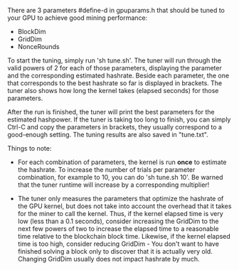 There are 3 parameters #define-d in gpuparams.h that should be tuned to your GPU to achieve good mining performance:
- BlockDim
- GridDim
- NonceRounds

To start the tuning, simply run 'sh tune.sh'. The tuner will run through the valid powers of 2 for each of those parameters, displaying the parameter and the corresponding estimated hashrate. Beside each parameter, the one that corresponds to the best hashrate so far is displayed in brackets. The tuner also shows how long the kernel takes (elapsed seconds) for those parameters.

After the run is finished, the tuner will print the best parameters for the estimated hashpower. If the tuner is taking too long to finish, you can simply Ctrl-C and copy the parameters in brackets, they usually correspond to a good-enough setting. The tuning results are also saved in "tune.txt".

Things to note:
- For each combination of parameters, the kernel is run **once** to estimate the hashrate. To increase the number of trials per parameter combination, for example to 10, you can do 'sh tune.sh 10'. Be warned that the tuner runtime will increase by a corresponding multiplier!

- The tuner only measures the parameters that optimize the hashrate of the GPU kernel, but does not take into account the overhead that it takes for the miner to call the kernel. Thus, if the kernel elapsed time is very low (less than a 0.1 seconds), consider increasing the GridDim to the next few powers of two to increase the elapsed time to a reasonable time relative to the blockchain block time. Likewise, if the kernel elapsed time is too high, consider reducing GridDim - You don't want to have finished solving a block only to discover that it is actually very old. Changing GridDim usually does not impact hashrate by much.

